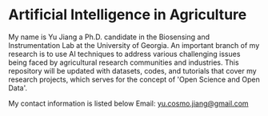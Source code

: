 # Artificial Intelligence in Agriculture
My name is Yu Jiang a Ph.D. candidate in the Biosensing and Instrumentation Lab at the University of Georgia. An important branch of my research is to use AI techniques to address various challenging issues being faced by agricultural research communities and industries. This repository will be updated with datasets, codes, and tutorials that cover my research projects, which serves for the concept of 'Open Science and Open Data'.

My contact information is listed below
Email: yu.cosmo.jiang@gmail.com
